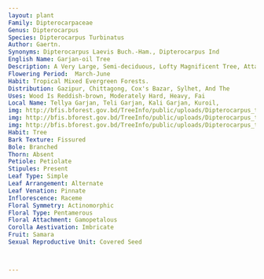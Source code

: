```yaml
---
layout: plant
Family: Dipterocarpaceae
Genus: Dipterocarpus
Species: Dipterocarpus Turbinatus
Author: Gaertn.
Synonyms: Dipterocarpus Laevis Buch.-Ham., Dipterocarpus Ind
English Name: Garjan-oil Tree
Description: A Very Large, Semi-deciduous, Lofty Magnificent Tree, Attaining A Height Of About 50 M Having A Straight, Clean Cylindrical Bole Of C 4-5 M Girth And With Heavy Elevated Crown, Bark Thick, Grey-brown, Vertically Fissured, Rarely Smooth, Exfoliating In Irregular Rounded Flakes. Young Shoots And Stipules With Yellowish Pubescent Or Sometimes With Minute Stellate Hairs, Bud Scale Pinkish Or Yellowish-green, C 5 Cm Long, Tomentose, Caducous, Leaving Distinct Scar On The Twigs. Leaves Simple, C 12-36 Ã— 5.5-20.0 Cm, Ovate To Ovate-lanceolate Or Elliptic-oblong, More Or Less Undulated Or Entire At Margin, Very Glossy Above, Base Round Or Sub-cordate, Glabrous, Thick, Coriaceous, Lateral Veins 12-24 Pairs, Parallel, Straight, Acute To Acuminate, Glabrous On Both Surfaces, Petioles C 2.5-4.0 Cm Long, Stipules C 2.5-9.0 Cm Sometimes Up To 15 Cm Long, Densely Greyish To Buff, Stellate-tomentose To Pilose. Flowers White Or Pinkish, Very Fragrant, In A Few-flowered Racemes From The Axils Of The Fallen Leaves. Calyx Tube C 1.5 Cm Long, Obconic, Glabrous Or Pruinose, Lobes 3, Short, C 2 Mm Long, Ovate To Rounded, The Other Two C 1 Cm Long, Linear-oblong, Glabrous. Petals C 2.0-4.5 Cm Long, Tomentose, More Densely On Outsides. Stamens C 30, Anthers Much Longer Than The Filaments, Connective Produced Into A Bristle, C 2 Mm Long. Fruiting Calyx With Tube C 2.0-3.5 Ã— 1.5-2.2 Cm, Turbinate, The 2 Longer Lobes C 9-14 Ã— 2.3-3.0 Cm, Both Tube And Lobes Glabrous. Fruit A Nut, C 5 Ã— 2.4 Cm, Oblong With 1 Prominent Vein And 2 Basal Smaller Veins. 
Flowering Period:  March-June
Habit: Tropical Mixed Evergreen Forests.
Distribution: Gazipur, Chittagong, Cox's Bazar, Sylhet, And The
Uses: Wood Is Reddish-brown, Moderately Hard, Heavy, Fai
Local Name: Tellya Garjan, Teli Garjan, Kali Garjan, Kuroil, 
img: http://bfis.bforest.gov.bd/TreeInfo/public/uploads/Dipterocarpus_turbinatus.jpg
img: http://bfis.bforest.gov.bd/TreeInfo/public/uploads/Dipterocarpus_turbinatus1.jpg
img: http://bfis.bforest.gov.bd/TreeInfo/public/uploads/Dipterocarpus_turbinatus2.jpg
Habit: Tree
Bark Texture: Fissured
Bole: Branched
Thorn: Absent
Petiole: Petiolate
Stipules: Present
Leaf Type: Simple
Leaf Arrangement: Alternate
Leaf Venation: Pinnate
Inflorescence: Raceme
Floral Symmetry: Actinomorphic
Floral Type: Pentamerous
Floral Attachment: Gamopetalous
Corolla Aestivation: Imbricate
Fruit: Samara
Sexual Reproductive Unit: Covered Seed



---
```


